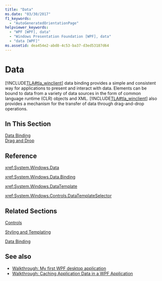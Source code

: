 ```yaml
---
title: "Data"
ms.date: "03/30/2017"
f1_keywords: 
  - "AutoGeneratedOrientationPage"
helpviewer_keywords: 
  - "WPF [WPF], data"
  - "Windows Presentation Foundation [WPF], data"
  - "data [WPF]"
ms.assetid: dea454e2-abd8-4c53-ba37-d3ed53187d64
---
```

# Data
[!INCLUDE[TLA#tla_winclient](../../../../includes/tlasharptla-winclient-md.md)] data binding provides a simple and consistent way for applications to present and interact with data. Elements can be bound to data from a variety of data sources in the form of common language runtime (CLR) objects and XML. [!INCLUDE[TLA#tla_winclient](../../../../includes/tlasharptla-winclient-md.md)] also provides a mechanism for the transfer of data through drag-and-drop operations.  
  
## In This Section  
 [Data Binding](data-binding-wpf.md)  
 [Drag and Drop](../advanced/drag-and-drop.md)  
  
## Reference  
 <xref:System.Windows.Data>  
  
 <xref:System.Windows.Data.Binding>  
  
 <xref:System.Windows.DataTemplate>  
  
 <xref:System.Windows.Controls.DataTemplateSelector>  
  
## Related Sections  
 [Controls](../controls/index.md)  
  
 [Styling and Templating](../controls/styling-and-templating.md)  
  
 [Data Binding](../advanced/optimizing-performance-data-binding.md)  
  
## See also

- [Walkthrough: My first WPF desktop application](../getting-started/walkthrough-my-first-wpf-desktop-application.md)
- [Walkthrough: Caching Application Data in a WPF Application](../advanced/walkthrough-caching-application-data-in-a-wpf-application.md)
